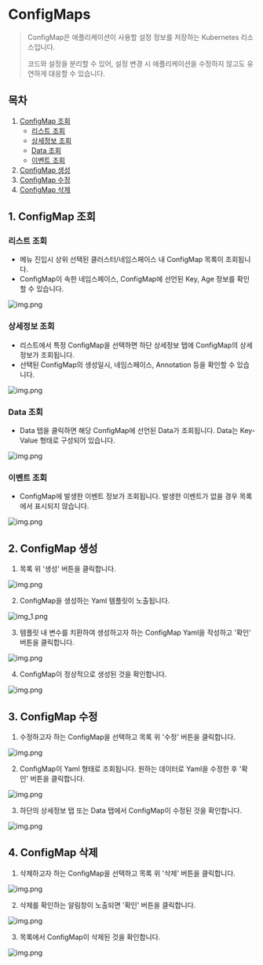 # ConfigMaps

> ConfigMap은 애플리케이션이 사용할 설정 정보를 저장하는 Kubernetes 리소스입니다.
>
> 코드와 설정을 분리할 수 있어, 설정 변경 시 애플리케이션을 수정하지 않고도 유연하게 대응할 수 있습니다.

## 목차

1. [ConfigMap 조회](#1-configmap-조회)
    * [리스트 조회](#리스트-조회)
   * [상세정보 조회](#상세정보-조회)
   *  [Data 조회](#data-조회)
   * [이벤트 조회](#이벤트-조회)
2. [ConfigMap 생성](#2-configmap-생성)
3. [ConfigMap 수정](#3-configmap-수정)
4. [ConfigMap 삭제](#4-configmap-삭제)


## 1. ConfigMap 조회
### 리스트 조회
* 메뉴 진입시 상위 선택된 클러스터/네임스페이스 내 ConfigMap 목록이 조회됩니다.
* ConfigMap이 속한 네임스페이스, ConfigMap에 선언된 Key, Age 정보를 확인할 수 있습니다.

![img.png](img/configmap_list.png)

### 상세정보 조회
* 리스트에서 특정 ConfigMap을 선택하면 하단 상세정보 탭에 ConfigMap의 상세 정보가 조회됩니다.
* 선택된 ConfigMap의 생성일시, 네임스페이스, Annotation 등을 확인할 수 있습니다.

![img.png](img/configmap_detail.png)

### Data 조회
* Data 탭을 클릭하면 해당 ConfigMap에 선언된 Data가 조회됩니다. Data는 Key-Value 형태로 구성되어 있습니다.

![img.png](img/configmap_data.png)

### 이벤트 조회
* ConfigMap에 발생한 이벤트 정보가 조회됩니다. 발생한 이벤트가 없을 경우 목록에서 표시되지 않습니다.

![img.png](img/configmap_event.png)


## 2. ConfigMap 생성
1. 목록 위 '생성' 버튼을 클릭합니다.

![img.png](img/configmap_create.png)

2. ConfigMap을 생성하는 Yaml 템플릿이 노출됩니다.

![img_1.png](img/configmap_create_template.png)

3. 템플릿 내 변수를 치환하여 생성하고자 하는 ConfigMap Yaml을 작성하고 '확인' 버튼을 클릭합니다.

![img.png](img/configmap_create_yaml.png)

4. ConfigMap이 정상적으로 생성된 것을 확인합니다.

![img.png](img/configmap_create_result.png)

## 3. ConfigMap 수정
1. 수정하고자 하는 ConfigMap을 선택하고 목록 위 '수정' 버튼을 클릭합니다.

![img.png](img/configmap_update.png)

2. ConfigMap이 Yaml 형태로 조회됩니다. 원하는 데이터로 Yaml을 수정한 후 '확인' 버튼을 클릭합니다.

![img.png](img/configmap_update_yaml.png)

3. 하단의 상세정보 탭 또는 Data 탭에서 ConfigMap이 수정된 것을 확인합니다.

![img.png](img/configmap_update_result.png)

## 4. ConfigMap 삭제
1. 삭제하고자 하는 ConfigMap을 선택하고 목록 위 '삭제' 버튼을 클릭합니다.

![img.png](img/configmap_delete.png) 

2. 삭제를 확인하는 알림창이 노출되면 '확인' 버튼을 클릭합니다.

![img.png](img/configmap_delete_check.png)

3. 목록에서 ConfigMap이 삭제된 것을 확인합니다.

![img.png](img/configmap_delete_result.png)